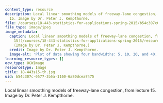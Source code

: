 ```yaml
---
content_type: resource
description: Local linear smoothing models of freeway-lane congestion, from lecture
  15. Image by Dr. Peter J. Kempthorne.
file: /courses/18-443-statistics-for-applications-spring-2015/b54c307c05773b6a11606a80dcea7475_18-443s15-th.jpg
file_type: image/jpeg
image_metadata:
  caption: Local linear smoothing models of freeway-lane congestion, from [Lecture
    15](/courses/18-443-statistics-for-applications-spring-2015/resources/mit18_443s15_lec15).
    (Image by Dr. Peter J. Kempthorne.)
  credit: Image by Dr. Peter J. Kempthorne.
  image-alt: 'Plot of data showing four bandwidths: 5, 10, 20, and 40.'
learning_resource_types: []
ocw_type: OCWImage
resourcetype: Image
title: 18-443s15-th.jpg
uid: b54c307c-0577-3b6a-1160-6a80dcea7475
---
```

Local linear smoothing models of freeway-lane congestion, from lecture 15. Image by Dr. Peter J. Kempthorne.


